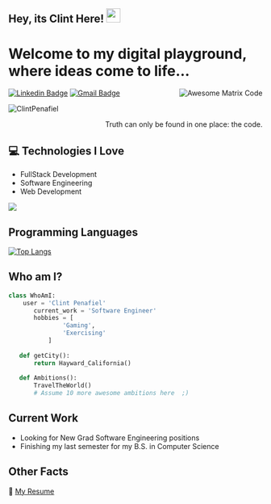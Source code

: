 ## Hey, its Clint Here! <img src="https://media.giphy.com/media/hvRJCLFzcasrR4ia7z/giphy.gif" width="28px" height="28px">

<h1>Welcome to my digital playground, where ideas come to life...</h1> 

<img src = 'https://media.giphy.com/media/qgQUggAC3Pfv687qPC/giphy.gif' alt = 'Awesome Matrix Code' align='right'/>

[![Linkedin Badge](https://img.shields.io/badge/-ClintPenafiel-blue?style=flat-square&logo=Linkedin&logoColor=white&link=ClintPenafiel)](https://www.linkedin.com/in/clintpenafiel/) [![Gmail Badge](https://img.shields.io/badge/-c_penafiel@u.pacific.edu-c14438?style=flat-square&logo=Gmail&logoColor=white&link=mailto:c_penafiel@u.pacific.edu)](mailto:c_penafiel@u.pacific.edu)
<p align="left"> <img src="https://komarev.com/ghpvc/?username=ClintPenafiel" alt="ClintPenafiel" /> </p>

<div style="text-align: right">Truth can only be found in one place: the code.</div>

## :computer: Technologies I Love
* FullStack Development
* Software Engineering
* Web Development

<img src = "https://github-readme-stats.vercel.app/api/top-langs/?username=clintpenafiel&layout=compact">

## Programming Languages
<!-- Add your programming languages here with the format:
<img src = 'Your Language Logo Link' width='30'/> 
-->
[![Top Langs](https://github-readme-stats.vercel.app/api/top-langs/?username=clintpenafiel)](https://github.com/clintpenafiel/github-readme-stats)

## Who am I?
 ```python
 class WhoAmI:
     user = 'Clint Penafiel'
        current_work = 'Software Engineer'
        hobbies = [
                'Gaming',
                'Exercising'
            ]
    
    def getCity():
        return Hayward_California()
    
    def Ambitions():
        TravelTheWorld()
        # Assume 10 more awesome ambitions here  ;)
 ```
## Current Work
* Looking for New Grad Software Engineering positions
* Finishing my last semester for my B.S. in Computer Science

## Other Facts
📝 [My Resume](https://drive.google.com/file/d/1cjP1dYGYz8zyHNxBOE0k6Df8pNESLKb7/view?usp=sharing)



